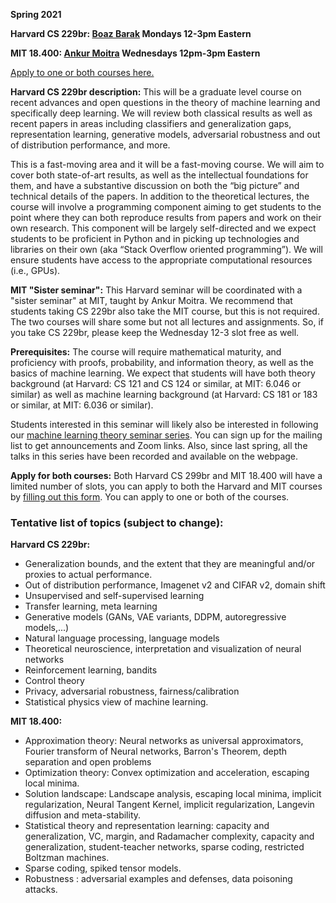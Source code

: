 
__Spring 2021__ 

__Harvard CS 229br: [Boaz Barak](https://boazbarak.org)  Mondays 12-3pm Eastern__ 


__MIT 18.400: [Ankur Moitra](http://people.csail.mit.edu/moitra/)  Wednesdays 12pm-3pm Eastern__

[Apply to one or both courses here.](http://tiny.cc/mltheoryseminar)


__Harvard CS 229br description:__
This will be a graduate level course on recent advances and open questions in the theory of machine learning and specifically deep learning. We will review both classical results as well as recent papers in areas including classifiers and generalization gaps, representation learning, generative models, adversarial robustness and out of distribution performance, and more. 

This is a fast-moving area and it will be a fast-moving course. We will aim to cover both state-of-art results, as well as the intellectual foundations for them, and have a substantive discussion on both the “big picture” and technical details of the papers. In addition to the theoretical lectures, the course will involve a programming component aiming to get students to the point where they can both reproduce results from papers and work on their own research. This component will be largely self-directed and we expect students to be proficient in Python and in picking up technologies and libraries on their own (aka “Stack Overflow oriented programming”). We will ensure students have access to the appropriate computational resources (i.e., GPUs).

__MIT "Sister seminar":__ This Harvard seminar will be coordinated with a "sister seminar" at MIT, taught by Ankur Moitra. We recommend that students taking CS 229br also take the MIT course, but this is not required. The two courses will share some but not all lectures and assignments.  So, if you take CS 229br, please keep the Wednesday 12-3 slot free as well. 
 
__Prerequisites:__ The course will require mathematical maturity, and proficiency with proofs, probability, and information theory, as well as the basics of machine learning. We expect that students will have both theory background (at Harvard: CS 121 and CS 124 or similar, at MIT: 6.046 or similar) as well as machine learning background (at Harvard: CS 181 or 183 or similar, at MIT: 6.036 or similar). 

Students interested in this seminar will likely also be interested in following our [machine learning theory seminar series](https://mltheory.org/#talks). You can sign up for the mailing list to get announcements and Zoom links. Also, since last spring, all the talks in this series have been recorded and available on the webpage.



__Apply for both courses:__ Both Harvard CS 299br and MIT 18.400 will have a limited number of slots, you can apply to both the Harvard and MIT courses by [filling out this form](http://tiny.cc/mltheoryseminar). You can apply to one or both of the courses.


### Tentative list of topics (subject to change): 

__Harvard CS 229br:__

* Generalization bounds, and the extent that they are meaningful and/or proxies to actual performance.
* Out of distribution performance, Imagenet v2 and CIFAR v2, domain shift
* Unsupervised and self-supervised learning
* Transfer learning, meta learning
* Generative models (GANs,  VAE variants, DDPM, autoregressive models,...) 
* Natural language processing, language models
* Theoretical neuroscience, interpretation and visualization of neural networks
* Reinforcement learning, bandits
* Control theory
* Privacy, adversarial robustness, fairness/calibration
* Statistical physics view of machine learning.

__MIT 18.400:__

* Approximation theory: Neural networks as universal approximators, Fourier transform of Neural networks, Barron's Theorem, depth separation and open problems
* Optimization theory: Convex optimization and acceleration, escaping local minima.
* Solution landscape: Landscape analysis, escaping local minima, implicit regularization, Neural Tangent Kernel, implicit regularization, Langevin diffusion and meta-stability.
* Statistical theory and representation learning: capacity and generalization, VC, margin, and Radamacher complexity, capacity and generalization, student-teacher networks, sparse coding, restricted Boltzman machines.
* Sparse coding, spiked tensor models.
* Robustness : adversarial examples and defenses, data poisoning attacks.
 





